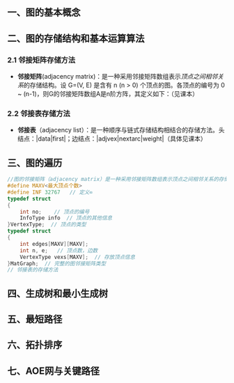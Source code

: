 ## 一、图的基本概念


## 二、图的存储结构和基本运算算法

### 2.1 邻接矩阵存储方法
- **邻接矩阵**(adjacency matrix)：是一种采用邻接矩阵数组表示*顶点之间相邻关系*的存储结构。设 G=(V, E) 是含有 n (n > 0) 个顶点的图。各顶点的编号为 0 ~ (n-1)，则G的邻接矩阵数组A是n阶方阵，其定义如下：（见课本）

### 2.2 邻接表存储方法
- **邻接表**（adjacency list）：是一种顺序与链式存储结构相结合的存储方法。头结点：|data|first|；边结点：|adjvex|nextarc|weight|（具体见课本）

## 三、图的遍历
```C++
//图的邻接矩阵（adjacency matrix）是一种采用邻接矩阵数组表示顶点之间相邻关系的存储结构。
#define MAXV<最大顶点个数>
#define INF 32767   // 定义∞
typedef struct
{
	int no;    // 顶点的编号
	InfoType info  // 顶点的其他信息
}VertexType;  // 顶点的类型
typedef struct
{
	int edges[MAXV][MAXV];
	int n, e;	// 顶点数，边数
	VertexType vexs[MAXV];	// 存放顶点信息
}MatGraph;	// 完整的图邻接矩阵类型
// 邻接表的存储方法
```

## 四、生成树和最小生成树


## 五、最短路径


## 六、拓扑排序


## 七、AOE网与关键路径
